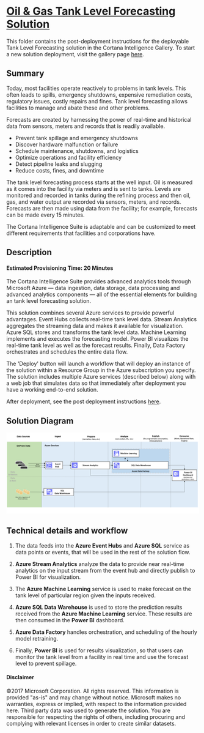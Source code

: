 # [Oil & Gas Tank Level Forecasting Solution](https://go.microsoft.com/fwlink/?linkid=831187)

This folder contains the post-deployment instructions for the deployable Tank Level Forecasting solution in the Cortana Intelligence Gallery. To start a new solution deployment, visit the gallery page [here](https://gallery.cortanaintelligence.com/solutions).

## <a name="Summary"></a>Summary
<Guide type="Summary">
Today, most facilities operate reactively to problems in tank levels. This often leads to spills, emergency shutdowns, expensive remediation costs, regulatory issues, costly repairs and fines. Tank level forecasting allows facilities to manage and abate these and other problems.

Forecasts are created by harnessing the power of real-time and historical data from sensors, meters and records that is readily available.

- Prevent tank spillage and emergency shutdowns
- Discover hardware malfunction or failure
- Schedule maintenance, shutdowns, and logistics
- Optimize operations and facility efficiency
- Detect pipeline leaks and slugging
- Reduce costs, fines, and downtime

The tank level forecasting process starts at the well input. Oil is measured as it comes into the facility via meters and is sent to tanks. Levels are monitored and recorded in tanks during the refining process and then oil, gas, and water output are recorded via sensors, meters, and records. Forecasts are then made using data from the facility; for example, forecasts can be made every 15 minutes.

The Cortana Intelligence Suite is adaptable and can be customized to meet different requirements that facilities and corporations have.
</Guide>

## <a name="Description"></a>Description

#### Estimated Provisioning Time: <Guide type="EstimatedTime">20 Minutes</Guide>

<Guide type="Description">

The Cortana Intelligence Suite provides advanced analytics tools through Microsoft Azure — data ingestion, data storage, data processing and advanced analytics components — all of the essential elements for building an tank level forecasting solution.

This solution combines several Azure services to provide powerful advantages. Event Hubs collects real-time tank level data. Stream Analytics aggregates the streaming data and makes it available for visualization. Azure SQL stores and transforms the tank level data. Machine Learning implements and executes the forecasting model. Power BI visualizes the real-time tank level as well as the forecast results. Finally, Data Factory orchestrates and schedules the entire data flow.

The 'Deploy' button will launch a workflow that will deploy an instance of the solution within a Resource Group in the Azure subscription you specify. The solution includes multiple Azure services (described below) along with a web job that simulates data so that immediately after deployment you have a working end-to-end solution.

After deployment, see the post deployment instructions [here](Post%20Deployment%20Instructions.md).
</Guide>

## Solution Diagram

![Solution Diagram](https://raw.githubusercontent.com/Azure/cortana-intelligence-tank-level-forecast/master/Automated%20Deployment%20Guide/Figures/Tank%20Architecture.PNG?token=AIn4kF6iayGeZ_49xop2W_9Ypq3lttDMks5ZMbhSwA%3D%3D)

## Technical details and workflow
1.	The data feeds into the **Azure Event Hubs** and **Azure SQL** service as data points or events, that will be used in the rest of the solution flow.

3.	**Azure Stream Analytics** analyze the data to provide near real-time analytics on the input stream from the event hub and directly publish to Power BI for visualization.

4.	The **Azure Machine Learning** service is used to make forecast on the tank level of particular region given the inputs received.

5.	**Azure SQL Data Warehouse** is used to store the prediction results received from the **Azure Machine Learning** service. These results are then consumed in the **Power BI** dashboard.

6. **Azure Data Factory** handles orchestration, and scheduling of the hourly model retraining.

7.	Finally, **Power BI** is used for results visualization, so that users can monitor the tank level from a facility in real time and use the forecast level to prevent spillage.
</Guide>

#### Disclaimer

©2017 Microsoft Corporation. All rights reserved.  This information is provided "as-is" and may change without notice. Microsoft makes no warranties, express or implied, with respect to the information provided here.  Third party data was used to generate the solution.  You are responsible for respecting the rights of others, including procuring and complying with relevant licenses in order to create similar datasets.
